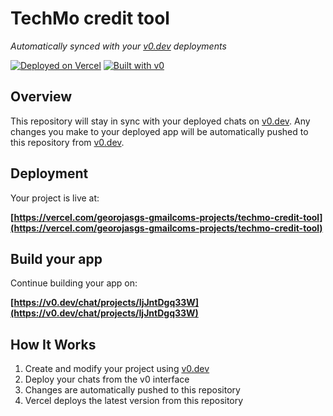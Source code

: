 # TechMo credit tool

*Automatically synced with your [v0.dev](https://v0.dev) deployments*

[![Deployed on Vercel](https://img.shields.io/badge/Deployed%20on-Vercel-black?style=for-the-badge&logo=vercel)](https://vercel.com/georojasgs-gmailcoms-projects/techmo-credit-tool)
[![Built with v0](https://img.shields.io/badge/Built%20with-v0.dev-black?style=for-the-badge)](https://v0.dev/chat/projects/IjJntDgq33W)

## Overview

This repository will stay in sync with your deployed chats on [v0.dev](https://v0.dev).
Any changes you make to your deployed app will be automatically pushed to this repository from [v0.dev](https://v0.dev).

## Deployment

Your project is live at:

**[https://vercel.com/georojasgs-gmailcoms-projects/techmo-credit-tool](https://vercel.com/georojasgs-gmailcoms-projects/techmo-credit-tool)**

## Build your app

Continue building your app on:

**[https://v0.dev/chat/projects/IjJntDgq33W](https://v0.dev/chat/projects/IjJntDgq33W)**

## How It Works

1. Create and modify your project using [v0.dev](https://v0.dev)
2. Deploy your chats from the v0 interface
3. Changes are automatically pushed to this repository
4. Vercel deploys the latest version from this repository